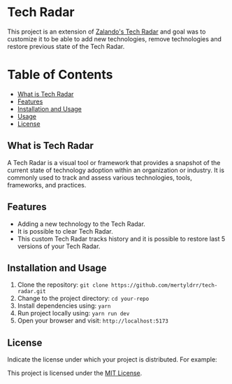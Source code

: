 # Tech Radar

This project is an extension of [Zalando's Tech Radar](https://github.com/zalando/tech-radar) and goal was to customize it to be able to add new technologies, remove technologies and restore previous state of the Tech Radar.

# Table of Contents

- [What is Tech Radar](#what-is-tech-radar)
- [Features](#features)
- [Installation and Usage](#installation-and-usage)
- [Usage](#usage)
- [License](#license)

## What is Tech Radar
A Tech Radar is a visual tool or framework that provides a snapshot of the current state of technology adoption within an organization or industry. It is commonly used to track and assess various technologies, tools, frameworks, and practices.

## Features

- Adding a new technology to the Tech Radar.
- It is possible to clear Tech Radar.
- This custom Tech Radar tracks history and it is possible to restore last 5 versions of your Tech Radar.

## Installation and Usage

1. Clone the repository: `git clone https://github.com/mertyldrr/tech-radar.git`
2. Change to the project directory: `cd your-repo`
3. Install dependencies using: `yarn`
4. Run project locally using: `yarn run dev`
5. Open your browser and visit: `http://localhost:5173`

## License

Indicate the license under which your project is distributed. For example:

This project is licensed under the [MIT License](LICENSE).
